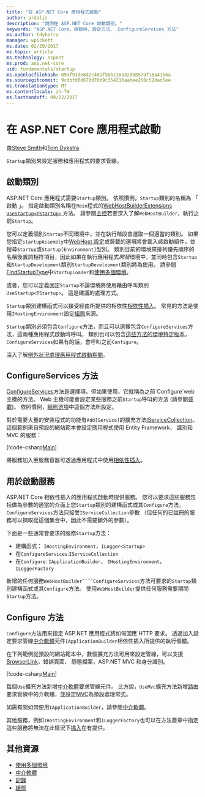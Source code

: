 ```yaml
---
title: "在 ASP.NET Core 應用程式啟動"
author: ardalis
description: "說明在 ASP.NET Core 啟動類別。"
keywords: "ASP.NET Core，啟動時，設定方法、 ConfigureServices 方法"
ms.author: tdykstra
manager: wpickett
ms.date: 02/29/2017
ms.topic: article
ms.technology: aspnet
ms.prod: asp.net-core
uid: fundamentals/startup
ms.openlocfilehash: 69af91de6d2c48af58bc10a32d8857af18a41b6a
ms.sourcegitcommit: 9cdbfd0d670d70b9c354216aabee260c52dad5ee
ms.translationtype: MT
ms.contentlocale: zh-TW
ms.lasthandoff: 09/12/2017
---
```

# <a name="application-startup-in-aspnet-core"></a>在 ASP.NET Core 應用程式啟動

由[Steve Smith](https://ardalis.com/)和[Tom Dykstra](https://github.com/tdykstra/)

`Startup`類別來設定服務和應用程式的要求管線。 

## <a name="the-startup-class"></a>啟動類別

ASP.NET Core 應用程式需要`Startup`類別。 依照慣例，`Startup`類別的名稱為 「 啟動 」。 指定啟動類別名稱在`Main`程式的[WebHostBuilderExtensions](https://docs.microsoft.com/aspnet/core/api/microsoft.aspnetcore.hosting.webhostbuilderextensions) [ `UseStartup<TStartup>` ](https://docs.microsoft.com/aspnet/core/api/microsoft.aspnetcore.hosting.webhostbuilderextensions#Microsoft_AspNetCore_Hosting_WebHostBuilderExtensions_UseStartup__1_Microsoft_AspNetCore_Hosting_IWebHostBuilder_)方法。 請參閱[主控](xref:fundamentals/hosting)若要深入了解`WebHostBuilder`，執行之前`Startup`。

您可以定義個別`Startup`不同環境中，並在執行階段會選取一個適當的類別。 如果您指定`startupAssembly`中[WebHost 設定](https://docs.microsoft.com/aspnet/core/fundamentals/hosting?tabs=aspnetcore2x#configuring-a-host)或裝載的選項將會載入該啟動組件，並搜尋`Startup`或`Startup[Environment]`型別。 類別目前的環境來排列優先順序的名稱後置詞相符項目，因此如果在執行應用程式*開發*環境中，並同時包含`Startup`和`StartupDevelopment`類別`StartupDevelopment`類別將為使用。 請參閱[FindStartupType](https://github.com/aspnet/Hosting/blob/rel/1.1.0/src/Microsoft.AspNetCore.Hosting/Internal/StartupLoader.cs)中`StartupLoader`和[使用多個環境](environments.md#startup-conventions)。

或者，您可以定義固定`Startup`不論環境將使用藉由呼叫類別`UseStartup<TStartup>`。 這是建議的處理方式。

`Startup`類別建構函式可以接受經由所提供的相依性[相依性插入](xref:fundamentals/dependency-injection)。 常見的方法是使用`IHostingEnvironment`設定[組態](xref:fundamentals/configuration)來源。

`Startup`類別必須包含`Configure`方法，而且可以選擇包含`ConfigureServices`方法，這兩種應用程式啟動時呼叫。 類別也可以包含[這些方法的環境特定版本](xref:fundamentals/environments#startup-conventions)。 `ConfigureServices`如果有的話，會呼叫之前`Configure`。

深入了解[例外狀況處理應用程式啟動期間](xref:fundamentals/error-handling#startup-exception-handling)。

## <a name="the-configureservices-method"></a>ConfigureServices 方法

[ConfigureServices](https://docs.microsoft.com/aspnet/core/api/microsoft.aspnetcore.hosting.startupbase#Microsoft_AspNetCore_Hosting_StartupBase_ConfigureServices_Microsoft_Extensions_DependencyInjection_IServiceCollection_)方法是選擇項，但如果使用，它就稱為之前`Configure`web 主機的方法。 Web 主機可能會設定某些服務之前``Startup``呼叫的方法 (請參閱[裝載](xref:fundamentals/hosting))。 依照慣例，[組態選項](xref:fundamentals/configuration)中這個方法所設定。

對於需要大量的安裝程式的功能有`Add[Service]`的擴充方法[IServiceCollection](https://docs.microsoft.com/aspnet/core/api/microsoft.extensions.dependencyinjection.iservicecollection)。 這個範例來自預設的網站範本會設定應用程式使用 Entity Framework、 識別和 MVC 的服務：

[!code-csharp[Main](../common/samples/WebApplication1/Startup.cs?highlight=4,7,11&start=40&end=55)]

將服務加入至服務容器可透過應用程式中使用[相依性插入](xref:fundamentals/dependency-injection)。

## <a name="services-available-in-startup"></a>用於啟動服務

ASP.NET Core 相依性插入的應用程式啟動時提供服務。 您可以要求這些服務包括做為參數的適當的介面上您`Startup`類別的建構函式或其`Configure`方法。 `ConfigureServices`方法只接受`IServiceCollection`參數 （但任何的已註冊的服務可以擷取從這個集合中，因此不需要額外的參數）。

下面是一些通常會要求的服務`Startup`方法：

* 建構函式： `IHostingEnvironment`，`ILogger<Startup>`
* 在`ConfigureServices`:`IServiceCollection`
* 在`Configure`: `IApplicationBuilder`， `IHostingEnvironment`，`ILoggerFactory`

新增的任何服務``WebHostBuilder````ConfigureServices``方法可要求的``Startup``類別建構函式或其``Configure``方法。 使用`WebHostBuilder`提供任何服務需要期間`Startup`方法。

## <a name="the-configure-method"></a>Configure 方法

`Configure`方法用來指定 ASP.NET 應用程式將如何回應 HTTP 要求。 透過加入設定要求管線[中介軟體](middleware.md)元件`IApplicationBuilder`相依性插入所提供的執行個體。

在下列範例從預設的網站範本中，數個擴充方法可用來設定管線，可以支援[BrowserLink](http://vswebessentials.com/features/browserlink)，錯誤頁面、 靜態檔案，ASP.NET MVC 和身分識別。

[!code-csharp[Main](../common/samples/WebApplication1/Startup.cs?highlight=8,9,10,14,17,19,21&start=58&end=84)]

每個`Use`擴充方法新增[中介軟體](xref:fundamentals/middleware)要求管線元件。 比方說，`UseMvc`擴充方法新增[路由](routing.md)要求管線中的介軟體，並設定[MVC](xref:mvc/overview)為預設處理常式。

如需有關如何使用`IApplicationBuilder`，請參閱[中介軟體](xref:fundamentals/middleware)。

其他服務，例如`IHostingEnvironment`和`ILoggerFactory`也可以在方法簽章中指定這些服務將無法在此情況下[插入](dependency-injection.md)在有提供。 

## <a name="additional-resources"></a>其他資源

* [使用多個環境](xref:fundamentals/environments)
* [中介軟體](xref:fundamentals/middleware)
* [記錄](xref:fundamentals/logging)
* [組態](xref:fundamentals/configuration)
